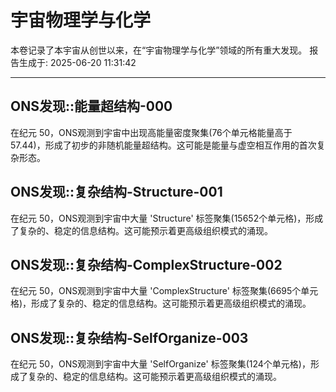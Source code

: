 # 宇宙物理学与化学

本卷记录了本宇宙从创世以来，在“宇宙物理学与化学”领域的所有重大发现。
报告生成于: 2025-06-20 11:31:42

---

## ONS发现::能量超结构-000

在纪元 50，ONS观测到宇宙中出现高能量密度聚集(76个单元格能量高于 57.44)，形成了初步的非随机能量超结构。这可能是能量与虚空相互作用的首次复杂形态。

## ONS发现::复杂结构-Structure-001

在纪元 50，ONS观测到宇宙中大量 'Structure' 标签聚集(15652个单元格)，形成了复杂的、稳定的信息结构。这可能预示着更高级组织模式的涌现。

## ONS发现::复杂结构-ComplexStructure-002

在纪元 50，ONS观测到宇宙中大量 'ComplexStructure' 标签聚集(6695个单元格)，形成了复杂的、稳定的信息结构。这可能预示着更高级组织模式的涌现。

## ONS发现::复杂结构-SelfOrganize-003

在纪元 50，ONS观测到宇宙中大量 'SelfOrganize' 标签聚集(124个单元格)，形成了复杂的、稳定的信息结构。这可能预示着更高级组织模式的涌现。

